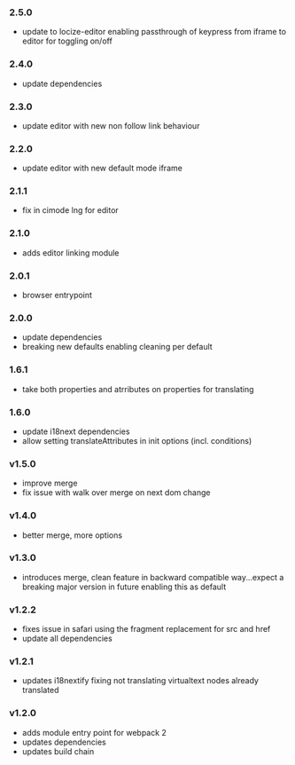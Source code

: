 ### 2.5.0
- update to locize-editor enabling passthrough of keypress from iframe to editor for toggling on/off

### 2.4.0
- update dependencies

### 2.3.0
- update editor with new non follow link behaviour

### 2.2.0
- update editor with new default mode iframe

### 2.1.1
- fix in cimode lng for editor

### 2.1.0
- adds editor linking module

### 2.0.1
- browser entrypoint

### 2.0.0
- update dependencies
- breaking new defaults enabling cleaning per default

### 1.6.1
- take both properties and atrributes on properties for translating

### 1.6.0
- update i18next dependencies
- allow setting translateAttributes in init options (incl. conditions)

### v1.5.0
- improve merge
- fix issue with walk over merge on next dom change

### v1.4.0
- better merge, more options

### v1.3.0
- introduces merge, clean feature in backward compatible way...expect a breaking major version in future enabling this as default

### v1.2.2
- fixes issue in safari using the fragment replacement for src and href
- update all dependencies

### v1.2.1
- updates i18nextify fixing not translating virtualtext nodes already translated

### v1.2.0
- adds module entry point for webpack 2
- updates dependencies
- updates build chain
